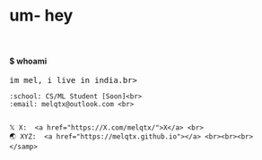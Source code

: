 <h1 >um- hey</h1>

<br>
<h4 >$ whoami </h4>
<p >

  <samp>
    im mel, i live in india.br>
    
    :school: CS/ML Student [Soon]<br>
    :email:	melqtx@outlook.com <br>
    
    
    𝕏 X:  <a href="https://X.com/melqtx/">X</a> <br>
    🌏 XYZ:  <a href="https://melqtx.github.io"></a> <br><br><br>
    </samp>
</p>  
